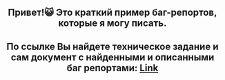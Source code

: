 ## <div align="center">Привет!😺 Это краткий пример баг-репортов, которые я могу писать. </div> 
## <div align="center"> По ссылке Вы найдете техническое задание и сам документ с найденными и описанными баг репортами: <a href="https://drive.google.com/drive/folders/1ngkJ-HR1ZhMZjXtQRNAz__MDESzaewex?usp=drive_link" rel="nofollow"> Link </a>
